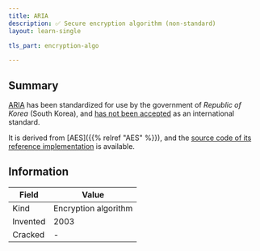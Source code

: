 ```yaml
---
title: ARIA
description: ✅ Secure encryption algorithm (non-standard)
layout: learn-single

tls_part: encryption-algo

---
```


## Summary

[ARIA] has been standardized for use by the government of _Republic of Korea_ (South Korea), and [has not been accepted][RFC6209] as an international standard.

It is derived from [AES]({{% relref "AES" %}}), and the [source code of its reference implementation][source code] is available.

## Information

| Field    | Value                |
|----------|----------------------|
| Kind     | Encryption algorithm |
| Invented | 2003                 |
| Cracked  | -                    |

[ARIA]: https://en.wikipedia.org/wiki/ARIA_(cipher)
[RFC6209]: https://datatracker.ietf.org/doc/html/rfc6209
[source code]: https://seed.kisa.or.kr/kisa/Board/19/detailView.do
